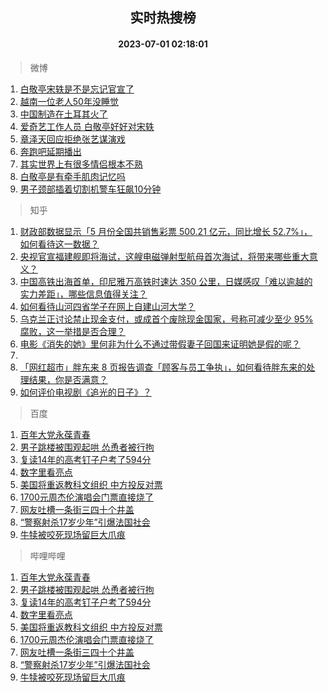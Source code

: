 <div align="center"><h2>实时热搜榜</h2><h4>2023-07-01 02:18:01</h4></div>

> 微博  

1. [白敬亭宋轶是不是忘记官宣了](https://s.weibo.com/weibo?q=%23%E7%99%BD%E6%95%AC%E4%BA%AD%E5%AE%8B%E8%BD%B6%E6%98%AF%E4%B8%8D%E6%98%AF%E5%BF%98%E8%AE%B0%E5%AE%98%E5%AE%A3%E4%BA%86%23&t=31&band_rank=1&Refer=top)<br />
2. [越南一位老人50年没睡觉](https://s.weibo.com/weibo?q=%E8%B6%8A%E5%8D%97%E4%B8%80%E4%BD%8D%E8%80%81%E4%BA%BA50%E5%B9%B4%E6%B2%A1%E7%9D%A1%E8%A7%89&t=31&band_rank=2&Refer=top)<br />
3. [中国制造在土耳其火了](https://s.weibo.com/weibo?q=%23%E4%B8%AD%E5%9B%BD%E5%88%B6%E9%80%A0%E5%9C%A8%E5%9C%9F%E8%80%B3%E5%85%B6%E7%81%AB%E4%BA%86%23&t=31&band_rank=3&Refer=top)<br />
4. [爱奇艺工作人员 白敬亭好好对宋轶](https://s.weibo.com/weibo?q=%E7%88%B1%E5%A5%87%E8%89%BA%E5%B7%A5%E4%BD%9C%E4%BA%BA%E5%91%98%20%E7%99%BD%E6%95%AC%E4%BA%AD%E5%A5%BD%E5%A5%BD%E5%AF%B9%E5%AE%8B%E8%BD%B6&t=31&band_rank=4&Refer=top)<br />
5. [章泽天回应拒绝张艺谋演戏](https://s.weibo.com/weibo?q=%23%E7%AB%A0%E6%B3%BD%E5%A4%A9%E5%9B%9E%E5%BA%94%E6%8B%92%E7%BB%9D%E5%BC%A0%E8%89%BA%E8%B0%8B%E6%BC%94%E6%88%8F%23&t=31&band_rank=5&Refer=top)<br />
6. [奔跑吧延期播出](https://s.weibo.com/weibo?q=%23%E5%A5%94%E8%B7%91%E5%90%A7%E5%BB%B6%E6%9C%9F%E6%92%AD%E5%87%BA%23&t=31&band_rank=6&Refer=top)<br />
7. [其实世界上有很多情侣根本不熟](https://s.weibo.com/weibo?q=%E5%85%B6%E5%AE%9E%E4%B8%96%E7%95%8C%E4%B8%8A%E6%9C%89%E5%BE%88%E5%A4%9A%E6%83%85%E4%BE%A3%E6%A0%B9%E6%9C%AC%E4%B8%8D%E7%86%9F&t=31&band_rank=7&Refer=top)<br />
8. [白敬亭是有牵手肌肉记忆吗](https://s.weibo.com/weibo?q=%23%E7%99%BD%E6%95%AC%E4%BA%AD%E6%98%AF%E6%9C%89%E7%89%B5%E6%89%8B%E8%82%8C%E8%82%89%E8%AE%B0%E5%BF%86%E5%90%97%23&t=31&band_rank=8&Refer=top)<br />
9. [男子颈部插着切割机警车狂飙10分钟](https://s.weibo.com/weibo?q=%23%E7%94%B7%E5%AD%90%E9%A2%88%E9%83%A8%E6%8F%92%E7%9D%80%E5%88%87%E5%89%B2%E6%9C%BA%E8%AD%A6%E8%BD%A6%E7%8B%82%E9%A3%9910%E5%88%86%E9%92%9F%23&t=31&band_rank=9&Refer=top)<br />

> 知乎  

1. [财政部数据显示「5 月份全国共销售彩票 500.21 亿元，同比增长 52.7%」，如何看待这一数据？](https://www.zhihu.com/question/609601825)<br />
2. [央视官宣福建舰即将海试，这艘电磁弹射型航母首次海试，将带来哪些重大意义？](https://www.zhihu.com/question/609607306)<br />
3. [中国高铁出海首单，印尼雅万高铁时速达 350 公里，日媒感叹「难以逾越的实力差距」，哪些信息值得关注？](https://www.zhihu.com/question/609596590)<br />
4. [如何看待山河四省学子在网上自建山河大学？](https://www.zhihu.com/question/609297089)<br />
5. [乌克兰正讨论禁止现金支付，或成首个废除现金国家，号称可减少至少 95% 腐败，这一举措是否合理？](https://www.zhihu.com/question/609605756)<br />
6. [电影《消失的她》里何非为什么不通过带假妻子回国来证明她是假的呢？](https://www.zhihu.com/question/608063314)<br />
7. []()<br />
8. [「网红超市」胖东来 8 页报告调查「顾客与员工争执」，如何看待胖东来的处理结果，你是否满意？](https://www.zhihu.com/question/609604339)<br />
9. [如何评价电视剧《追光的日子》？](https://www.zhihu.com/question/608753108)<br />

> 百度  

1. [百年大党永葆青春](https://www.baidu.com/s?wd=%E7%99%BE%E5%B9%B4%E5%A4%A7%E5%85%9A%E6%B0%B8%E8%91%86%E9%9D%92%E6%98%A5&sa=fyb_news&rsv_dl=fyb_news)<br />
2. [男子跳楼被围观起哄 怂恿者被行拘](https://www.baidu.com/s?wd=%E7%94%B7%E5%AD%90%E8%B7%B3%E6%A5%BC%E8%A2%AB%E5%9B%B4%E8%A7%82%E8%B5%B7%E5%93%84+%E6%80%82%E6%81%BF%E8%80%85%E8%A2%AB%E8%A1%8C%E6%8B%98&sa=fyb_news&rsv_dl=fyb_news)<br />
3. [复读14年的高考钉子户考了594分](https://www.baidu.com/s?wd=%E5%A4%8D%E8%AF%BB14%E5%B9%B4%E7%9A%84%E9%AB%98%E8%80%83%E9%92%89%E5%AD%90%E6%88%B7%E8%80%83%E4%BA%86594%E5%88%86&sa=fyb_news&rsv_dl=fyb_news)<br />
4. [数字里看亮点](https://www.baidu.com/s?wd=%E6%95%B0%E5%AD%97%E9%87%8C%E7%9C%8B%E4%BA%AE%E7%82%B9&sa=fyb_news&rsv_dl=fyb_news)<br />
5. [美国将重返教科文组织 中方投反对票](https://www.baidu.com/s?wd=%E7%BE%8E%E5%9B%BD%E5%B0%86%E9%87%8D%E8%BF%94%E6%95%99%E7%A7%91%E6%96%87%E7%BB%84%E7%BB%87+%E4%B8%AD%E6%96%B9%E6%8A%95%E5%8F%8D%E5%AF%B9%E7%A5%A8&sa=fyb_news&rsv_dl=fyb_news)<br />
6. [1700元周杰伦演唱会门票直接烧了](https://www.baidu.com/s?wd=1700%E5%85%83%E5%91%A8%E6%9D%B0%E4%BC%A6%E6%BC%94%E5%94%B1%E4%BC%9A%E9%97%A8%E7%A5%A8%E7%9B%B4%E6%8E%A5%E7%83%A7%E4%BA%86&sa=fyb_news&rsv_dl=fyb_news)<br />
7. [网友吐槽一条街三四十个井盖](https://www.baidu.com/s?wd=%E7%BD%91%E5%8F%8B%E5%90%90%E6%A7%BD%E4%B8%80%E6%9D%A1%E8%A1%97%E4%B8%89%E5%9B%9B%E5%8D%81%E4%B8%AA%E4%BA%95%E7%9B%96&sa=fyb_news&rsv_dl=fyb_news)<br />
8. [“警察射杀17岁少年”引爆法国社会](https://www.baidu.com/s?wd=%E2%80%9C%E8%AD%A6%E5%AF%9F%E5%B0%84%E6%9D%8017%E5%B2%81%E5%B0%91%E5%B9%B4%E2%80%9D%E5%BC%95%E7%88%86%E6%B3%95%E5%9B%BD%E7%A4%BE%E4%BC%9A&sa=fyb_news&rsv_dl=fyb_news)<br />
9. [牛犊被咬死现场留巨大爪痕](https://www.baidu.com/s?wd=%E7%89%9B%E7%8A%8A%E8%A2%AB%E5%92%AC%E6%AD%BB%E7%8E%B0%E5%9C%BA%E7%95%99%E5%B7%A8%E5%A4%A7%E7%88%AA%E7%97%95&sa=fyb_news&rsv_dl=fyb_news)<br />

> 哔哩哔哩  

1. [百年大党永葆青春](https://www.baidu.com/s?wd=%E7%99%BE%E5%B9%B4%E5%A4%A7%E5%85%9A%E6%B0%B8%E8%91%86%E9%9D%92%E6%98%A5&sa=fyb_news&rsv_dl=fyb_news)<br />
2. [男子跳楼被围观起哄 怂恿者被行拘](https://www.baidu.com/s?wd=%E7%94%B7%E5%AD%90%E8%B7%B3%E6%A5%BC%E8%A2%AB%E5%9B%B4%E8%A7%82%E8%B5%B7%E5%93%84+%E6%80%82%E6%81%BF%E8%80%85%E8%A2%AB%E8%A1%8C%E6%8B%98&sa=fyb_news&rsv_dl=fyb_news)<br />
3. [复读14年的高考钉子户考了594分](https://www.baidu.com/s?wd=%E5%A4%8D%E8%AF%BB14%E5%B9%B4%E7%9A%84%E9%AB%98%E8%80%83%E9%92%89%E5%AD%90%E6%88%B7%E8%80%83%E4%BA%86594%E5%88%86&sa=fyb_news&rsv_dl=fyb_news)<br />
4. [数字里看亮点](https://www.baidu.com/s?wd=%E6%95%B0%E5%AD%97%E9%87%8C%E7%9C%8B%E4%BA%AE%E7%82%B9&sa=fyb_news&rsv_dl=fyb_news)<br />
5. [美国将重返教科文组织 中方投反对票](https://www.baidu.com/s?wd=%E7%BE%8E%E5%9B%BD%E5%B0%86%E9%87%8D%E8%BF%94%E6%95%99%E7%A7%91%E6%96%87%E7%BB%84%E7%BB%87+%E4%B8%AD%E6%96%B9%E6%8A%95%E5%8F%8D%E5%AF%B9%E7%A5%A8&sa=fyb_news&rsv_dl=fyb_news)<br />
6. [1700元周杰伦演唱会门票直接烧了](https://www.baidu.com/s?wd=1700%E5%85%83%E5%91%A8%E6%9D%B0%E4%BC%A6%E6%BC%94%E5%94%B1%E4%BC%9A%E9%97%A8%E7%A5%A8%E7%9B%B4%E6%8E%A5%E7%83%A7%E4%BA%86&sa=fyb_news&rsv_dl=fyb_news)<br />
7. [网友吐槽一条街三四十个井盖](https://www.baidu.com/s?wd=%E7%BD%91%E5%8F%8B%E5%90%90%E6%A7%BD%E4%B8%80%E6%9D%A1%E8%A1%97%E4%B8%89%E5%9B%9B%E5%8D%81%E4%B8%AA%E4%BA%95%E7%9B%96&sa=fyb_news&rsv_dl=fyb_news)<br />
8. [“警察射杀17岁少年”引爆法国社会](https://www.baidu.com/s?wd=%E2%80%9C%E8%AD%A6%E5%AF%9F%E5%B0%84%E6%9D%8017%E5%B2%81%E5%B0%91%E5%B9%B4%E2%80%9D%E5%BC%95%E7%88%86%E6%B3%95%E5%9B%BD%E7%A4%BE%E4%BC%9A&sa=fyb_news&rsv_dl=fyb_news)<br />
9. [牛犊被咬死现场留巨大爪痕](https://www.baidu.com/s?wd=%E7%89%9B%E7%8A%8A%E8%A2%AB%E5%92%AC%E6%AD%BB%E7%8E%B0%E5%9C%BA%E7%95%99%E5%B7%A8%E5%A4%A7%E7%88%AA%E7%97%95&sa=fyb_news&rsv_dl=fyb_news)<br />

